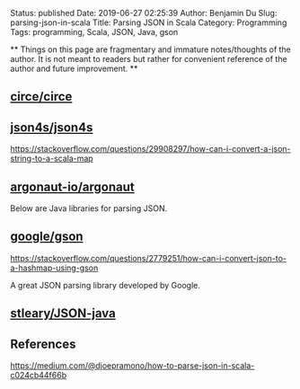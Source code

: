 Status: published
Date: 2019-06-27 02:25:39
Author: Benjamin Du
Slug: parsing-json-in-scala
Title: Parsing JSON in Scala
Category: Programming
Tags: programming, Scala, JSON, Java, gson

**
Things on this page are fragmentary and immature notes/thoughts of the author.
It is not meant to readers but rather for convenient reference of the author and future improvement.
**


## [circe/circe](https://github.com/circe/circe)

## [json4s/json4s](https://github.com/json4s/json4s)

https://stackoverflow.com/questions/29908297/how-can-i-convert-a-json-string-to-a-scala-map

## [argonaut-io/argonaut](https://github.com/argonaut-io/argonaut)



Below are Java libraries for parsing JSON.

## [google/gson](https://github.com/google/gson)

https://stackoverflow.com/questions/2779251/how-can-i-convert-json-to-a-hashmap-using-gson

A great JSON parsing library developed by Google.

## [stleary/JSON-java](https://github.com/stleary/JSON-java)


## References

https://medium.com/@djoepramono/how-to-parse-json-in-scala-c024cb44f66b
